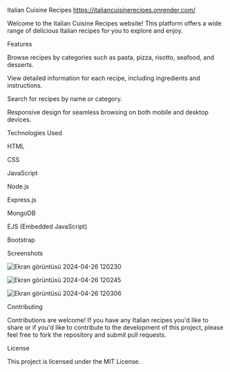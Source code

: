 Italian Cuisine Recipes
https://italiancuisinerecipes.onrender.com/

Welcome to the Italian Cuisine Recipes website! This platform offers a wide range of delicious Italian recipes for you to explore and enjoy.





Features

Browse recipes by categories such as pasta, pizza, risotto, seafood, and desserts.

View detailed information for each recipe, including ingredients and instructions.

Search for recipes by name or category.

Responsive design for seamless browsing on both mobile and desktop devices.





Technologies Used

HTML

CSS

JavaScript

Node.js

Express.js

MongoDB

EJS (Embedded JavaScript)

Bootstrap





Screenshots

![Ekran görüntüsü 2024-04-26 120230](https://github.com/enkdeveloper/ItalianCuisineRecipes/assets/119349974/7f50c9c0-da3c-4d87-b42d-497c45ad9686)

![Ekran görüntüsü 2024-04-26 120245](https://github.com/enkdeveloper/ItalianCuisineRecipes/assets/119349974/a8920f73-ef66-4918-ae87-96ce1f6f63a3)

![Ekran görüntüsü 2024-04-26 120306](https://github.com/enkdeveloper/ItalianCuisineRecipes/assets/119349974/77c796e9-0ec9-4e80-b84f-d14c4d595e8e)






Contributing

Contributions are welcome! If you have any Italian recipes you'd like to share or if you'd like to contribute to the development of this project, please feel free to fork the repository and submit pull requests.





License

This project is licensed under the MIT License.
